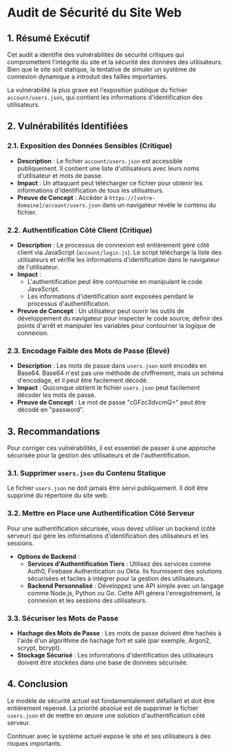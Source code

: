 # Audit de Sécurité du Site Web

## 1. Résumé Exécutif

Cet audit a identifié des vulnérabilités de sécurité critiques qui compromettent l'intégrité du site et la sécurité des données des utilisateurs. Bien que le site soit statique, la tentative de simuler un système de connexion dynamique a introduit des failles importantes.

La vulnérabilité la plus grave est l'exposition publique du fichier `account/users.json`, qui contient les informations d'identification des utilisateurs.

## 2. Vulnérabilités Identifiées

### 2.1. Exposition des Données Sensibles (Critique)

- **Description** : Le fichier `account/users.json` est accessible publiquement. Il contient une liste d'utilisateurs avec leurs noms d'utilisateur et mots de passe.
- **Impact** : Un attaquant peut télécharger ce fichier pour obtenir les informations d'identification de tous les utilisateurs.
- **Preuve de Concept** : Accéder à `https://[votre-domaine]/account/users.json` dans un navigateur révèle le contenu du fichier.

### 2.2. Authentification Côté Client (Critique)

- **Description** : Le processus de connexion est entièrement géré côté client via JavaScript (`account/login.js`). Le script télécharge la liste des utilisateurs et vérifie les informations d'identification dans le navigateur de l'utilisateur.
- **Impact** :
    - L'authentification peut être contournée en manipulant le code JavaScript.
    - Les informations d'identification sont exposées pendant le processus d'authentification.
- **Preuve de Concept** : Un utilisateur peut ouvrir les outils de développement du navigateur pour inspecter le code source, définir des points d'arrêt et manipuler les variables pour contourner la logique de connexion.

### 2.3. Encodage Faible des Mots de Passe (Élevé)

- **Description** : Les mots de passe dans `users.json` sont encodés en Base64. Base64 n'est pas une méthode de chiffrement, mais un schéma d'encodage, et il peut être facilement décodé.
- **Impact** : Quiconque obtient le fichier `users.json` peut facilement décoder les mots de passe.
- **Preuve de Concept** : Le mot de passe "cGFzc3dvcmQ=" peut être décodé en "password".

## 3. Recommandations

Pour corriger ces vulnérabilités, il est essentiel de passer à une approche sécurisée pour la gestion des utilisateurs et de l'authentification.

### 3.1. Supprimer `users.json` du Contenu Statique

Le fichier `users.json` ne doit jamais être servi publiquement. Il doit être supprimé du répertoire du site web.

### 3.2. Mettre en Place une Authentification Côté Serveur

Pour une authentification sécurisée, vous devez utiliser un backend (côté serveur) qui gère les informations d'identification des utilisateurs et les sessions.

- **Options de Backend** :
    - **Services d'Authentification Tiers** : Utilisez des services comme Auth0, Firebase Authentication ou Okta. Ils fournissent des solutions sécurisées et faciles à intégrer pour la gestion des utilisateurs.
    - **Backend Personnalisé** : Développez une API simple avec un langage comme Node.js, Python ou Go. Cette API gérera l'enregistrement, la connexion et les sessions des utilisateurs.

### 3.3. Sécuriser les Mots de Passe

- **Hachage des Mots de Passe** : Les mots de passe doivent être hachés à l'aide d'un algorithme de hachage fort et salé (par exemple, Argon2, scrypt, bcrypt).
- **Stockage Sécurisé** : Les informations d'identification des utilisateurs doivent être stockées dans une base de données sécurisée.

## 4. Conclusion

Le modèle de sécurité actuel est fondamentalement défaillant et doit être entièrement repensé. La priorité absolue est de supprimer le fichier `users.json` et de mettre en œuvre une solution d'authentification côté serveur.

Continuer avec le système actuel expose le site et ses utilisateurs à des risques importants.
